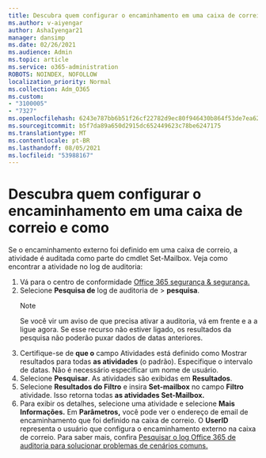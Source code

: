 ```yaml
---
title: Descubra quem configurar o encaminhamento em uma caixa de correio e como
ms.author: v-aiyengar
author: AshaIyengar21
manager: dansimp
ms.date: 02/26/2021
ms.audience: Admin
ms.topic: article
ms.service: o365-administration
ROBOTS: NOINDEX, NOFOLLOW
localization_priority: Normal
ms.collection: Adm_O365
ms.custom:
- "3100005"
- "7327"
ms.openlocfilehash: 6243e787bb6b51f26cf22782d9ec80f946430b864f53de7ea626b7166a674d2c
ms.sourcegitcommit: b5f7da89a650d2915dc652449623c78be6247175
ms.translationtype: MT
ms.contentlocale: pt-BR
ms.lasthandoff: 08/05/2021
ms.locfileid: "53988167"
---
```

# <a name="find-out-who-set-up-forwarding-on-a-mailbox-and-how"></a>Descubra quem configurar o encaminhamento em uma caixa de correio e como

Se o encaminhamento externo foi definido em uma caixa de correio, a atividade é auditada como parte do cmdlet Set-Mailbox. Veja como encontrar a atividade no log de auditoria:

1. Vá para o centro de conformidade [Office 365 segurança & segurança.](https://go.microsoft.com/fwlink/p/?linkid=2077143)
1. Selecione **Pesquisa de** log de auditoria de >  **pesquisa**.
    > [!NOTE]
    > Se você vir um aviso de que precisa ativar a auditoria, vá em frente e a a ligue agora. Se esse recurso não estiver ligado, os resultados da pesquisa não poderão puxar dados de datas anteriores.
1. Certifique-se de **que o** campo Atividades está definido como Mostrar resultados para todas **as atividades** (o padrão). Especifique o intervalo de datas. Não é necessário especificar um nome de usuário.
1. Selecione **Pesquisar**. As atividades são exibidas em **Resultados**.
1. Selecione **Resultados do Filtro** e insira **Set-mailbox** no campo **Filtro** atividade. Isso retorna todas **as atividades Set-Mailbox.**
1. Para exibir os detalhes, selecione uma atividade e selecione **Mais Informações.** Em **Parâmetros,** você pode ver o endereço de email de encaminhamento que foi definido na caixa de correio. O **UserID** representa o usuário que configura o encaminhamento externo na caixa de correio.
Para saber mais, confira [Pesquisar o log Office 365 de auditoria para solucionar problemas de cenários comuns.](https://go.microsoft.com/fwlink/?linkid=2103944)